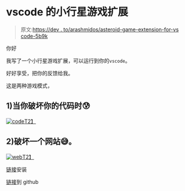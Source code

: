 # vscode 的小行星游戏扩展

> 原文:[https://dev . to/arashmidos/asteroid-game-extension-for-vs code-5b9k](https://dev.to/arashmidos/asteroid-game-extension-for-vscode-5b9k)

你好

我写了一个小行星游戏扩展，可以运行到你的`vscode`。

好好享受，把你的反馈给我。

这是两种游戏模式，

## 1)当你破坏你的代码时😰

[![code](../Images/52de27a71b2a4e4a4b2203eecc253ade.png)T2】](https://res.cloudinary.com/practicaldev/image/fetch/s--Nfg4ynzN--/c_limit%2Cf_auto%2Cfl_progressive%2Cq_66%2Cw_880/https://github.com/Arshiamidos/Asteroids_vscode_extension/raw/master/1.gif)

## [](#2-destroy-a-website-)2)破坏一个网站😅。

[![web](../Images/55bb5ca41832182634fa107f433a247f.png)T2】](https://res.cloudinary.com/practicaldev/image/fetch/s--JT91rSUb--/c_limit%2Cf_auto%2Cfl_progressive%2Cq_66%2Cw_880/https://github.com/Arshiamidos/Asteroids_vscode_extension/raw/master/2.gif)

[链接](https://marketplace.visualstudio.com/items?itemName=arashmidos.asteriods)安装

[链接](https://github.com/Arshiamidos/Asteroids_vscode_extension)到 github